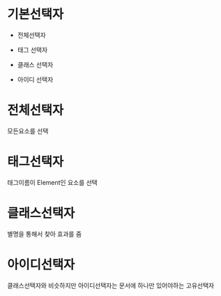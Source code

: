 # 기본선택자

- 전체선택자 

- 태그 선택자

- 클래스 선택자

- 아이디 선택자

# 전체선택자
모든요소를 선택

# 태그선택자
태그이름이 Element인 요소를 선택

# 클래스선택자
별명을 통해서 찾아 효과를 줌

# 아이디선택자
클래스선택자와 비슷하지만 아이디선택자는 문서에 하나만 있어야하는 고유선택자

